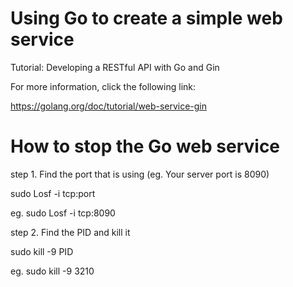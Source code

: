# Using Go to create a simple web service

Tutorial: Developing a RESTful API with Go and Gin

For more information, click the following link:

https://golang.org/doc/tutorial/web-service-gin

# How to stop the Go web service

  step 1. Find the port that is using (eg. Your server port is 8090)

  sudo Losf -i tcp:port

  eg. sudo Losf -i tcp:8090

  step 2. Find the PID and kill it

  sudo kill -9 PID

  eg. sudo kill -9 3210
